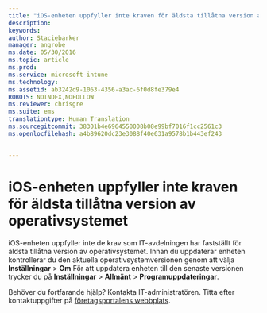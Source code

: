 ```yaml
---
title: "iOS-enheten uppfyller inte kraven för äldsta tillåtna version av operativsystemet | Microsoft Intune"
description: 
keywords: 
author: Staciebarker
manager: angrobe
ms.date: 05/30/2016
ms.topic: article
ms.prod: 
ms.service: microsoft-intune
ms.technology: 
ms.assetid: ab3242d9-1063-4356-a3ac-6f0d8fe379e4
ROBOTS: NOINDEX,NOFOLLOW
ms.reviewer: chrisgre
ms.suite: ems
translationtype: Human Translation
ms.sourcegitcommit: 38301b4e6964550008b08e99bf7016f1cc2561c3
ms.openlocfilehash: a4b89620dc23e3088f40e631a9578b1b443ef243


---
```



# iOS-enheten uppfyller inte kraven för äldsta tillåtna version av operativsystemet

iOS-enheten uppfyller inte de krav som IT-avdelningen har fastställt för äldsta tillåtna version av operativsystemet.  Innan du uppdaterar enheten kontrollerar du den aktuella operativsystemversionen genom att välja **Inställningar** &gt; **Om** För att uppdatera enheten till den senaste versionen trycker du på **Inställningar** &gt; **Allmänt** &gt; **Programuppdateringar**.

Behöver du fortfarande hjälp? Kontakta IT-administratören. Titta efter kontaktuppgifter på [företagsportalens webbplats](http://portal.manage.microsoft.com).





<!--HONumber=Aug16_HO5-->



